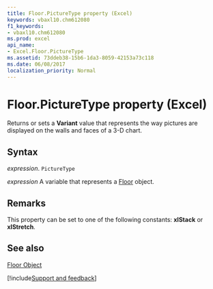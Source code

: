 ```yaml
---
title: Floor.PictureType property (Excel)
keywords: vbaxl10.chm612080
f1_keywords:
- vbaxl10.chm612080
ms.prod: excel
api_name:
- Excel.Floor.PictureType
ms.assetid: 73ddeb38-15b6-1da3-8059-42153a73c118
ms.date: 06/08/2017
localization_priority: Normal
---
```



# Floor.PictureType property (Excel)

Returns or sets a  **Variant** value that represents the way pictures are displayed on the walls and faces of a 3-D chart.


## Syntax

_expression_. `PictureType`

_expression_ A variable that represents a [Floor](Excel.Floor-graph-property.md) object.


## Remarks

This property can be set to one of the following constants:  **xlStack** or **xlStretch**.


## See also


[Floor Object](Excel.Floor(object).md)

[!include[Support and feedback](~/includes/feedback-boilerplate.md)]